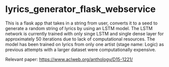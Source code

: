 # lyrics_generator_flask_webservice
This is a flask app that takes in a string from user, converts it to a seed to generate a random string of lyrics by using an LSTM model.
The LSTM network is currently trained with only singe LSTM and single dense layer for approximately 50 iterations due to lack of computational resources.
The model has been trained on lyrics from only one artist (stage name: Logic) as previous attempts with a larger dataset were computationally expensive.

Relevant paper: https://www.aclweb.org/anthology/D15-1221/
